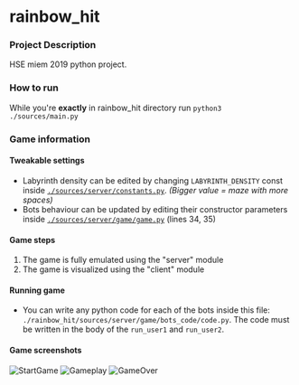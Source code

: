 # rainbow_hit

### Project Description
HSE miem 2019 python project.

### How to run
While you're **exactly** in rainbow_hit directory run `python3 ./sources/main.py`

### Game information
#### Tweakable settings
- Labyrinth density can be edited by changing `LABYRINTH_DENSITY` const inside [`./sources/server/constants.py`](https://github.com/m4drat/rainbow_hit/blob/7c3e6411f22bb2ba62f2feb90987a58776f20269/sources/server/game/constants.py#L2). *(Bigger value = maze with more spaces)*
- Bots behaviour can be updated by editing their constructor parameters inside [`./sources/server/game/game.py`](https://github.com/m4drat/rainbow_hit/blob/7c3e6411f22bb2ba62f2feb90987a58776f20269/sources/server/game/game.py#L34) (lines 34, 35)

#### Game steps  
1. The game is fully emulated using the "server" module
2. The game is visualized using the "client" module

#### Running game
- You can write any python code for each of the bots inside this file: `./rainbow_hit/sources/server/game/bots_code/code.py`. The code must be written in the body of the `run_user1` and `run_user2`.

#### Game screenshots
![StartGame](https://i.imgur.com/8qojgjc.png)
![Gameplay](https://i.imgur.com/7QbjNjD.png)
![GameOver](https://i.imgur.com/oy1Nj9g.png)
